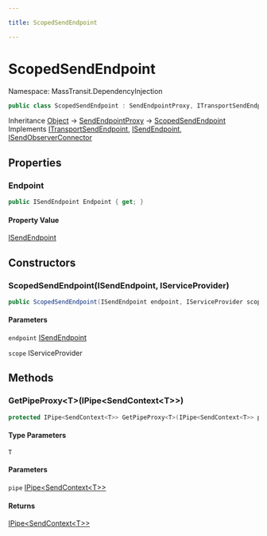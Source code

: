 ```yaml
---

title: ScopedSendEndpoint

---
```


# ScopedSendEndpoint

Namespace: MassTransit.DependencyInjection

```csharp
public class ScopedSendEndpoint : SendEndpointProxy, ITransportSendEndpoint, ISendEndpoint, ISendObserverConnector
```

Inheritance [Object](https://learn.microsoft.com/en-us/dotnet/api/system.object) → [SendEndpointProxy](../masstransit-transports/sendendpointproxy) → [ScopedSendEndpoint](../masstransit-dependencyinjection/scopedsendendpoint)<br/>
Implements [ITransportSendEndpoint](../masstransit-transports/itransportsendendpoint), [ISendEndpoint](../../masstransit-abstractions/masstransit/isendendpoint), [ISendObserverConnector](../../masstransit-abstractions/masstransit/isendobserverconnector)

## Properties

### **Endpoint**

```csharp
public ISendEndpoint Endpoint { get; }
```

#### Property Value

[ISendEndpoint](../../masstransit-abstractions/masstransit/isendendpoint)<br/>

## Constructors

### **ScopedSendEndpoint(ISendEndpoint, IServiceProvider)**

```csharp
public ScopedSendEndpoint(ISendEndpoint endpoint, IServiceProvider scope)
```

#### Parameters

`endpoint` [ISendEndpoint](../../masstransit-abstractions/masstransit/isendendpoint)<br/>

`scope` IServiceProvider<br/>

## Methods

### **GetPipeProxy\<T\>(IPipe\<SendContext\<T\>\>)**

```csharp
protected IPipe<SendContext<T>> GetPipeProxy<T>(IPipe<SendContext<T>> pipe)
```

#### Type Parameters

`T`<br/>

#### Parameters

`pipe` [IPipe\<SendContext\<T\>\>](../../masstransit-abstractions/masstransit/ipipe-1)<br/>

#### Returns

[IPipe\<SendContext\<T\>\>](../../masstransit-abstractions/masstransit/ipipe-1)<br/>
